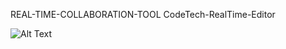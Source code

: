 REAL-TIME-COLLABORATION-TOOL
CodeTech-RealTime-Editor

![Alt Text]([https://raw.githubusercontent.com/your-username/your-repo-name/main/images/my-image.png](https://github.com/KhushiAgarwal-01/REAL-TIME-COLLABORATION-TOOL-codetech-3/blob/main/image1.jpeg))
